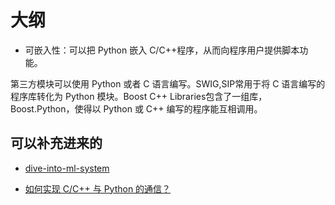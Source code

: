 # 大纲


- 可嵌入性：可以把 Python 嵌入 C/C++程序，从而向程序用户提供脚本功能。


第三方模块可以使用 Python 或者 C 语言编写。SWIG,SIP常用于将 C 语言编写的程序库转化为 Python 模块。Boost C++ Libraries包含了一组库，Boost.Python，使得以 Python 或 C++ 编写的程序能互相调用。




## 可以补充进来的

- [dive-into-ml-system](https://github.com/wepe/dive-into-ml-system)

- [如何实现 C/C++ 与 Python 的通信？](https://www.zhihu.com/question/23003213/answer/765979135)
